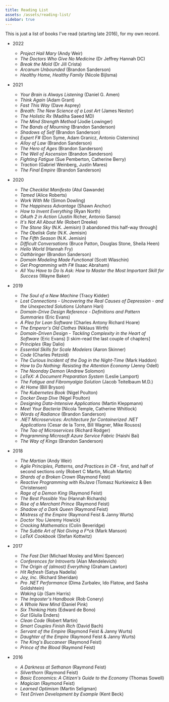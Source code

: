 ```yaml
---
title: Reading List
assets: /assets/reading-list/
sidebar: true
---
```

This is just a list of books I've read (starting late 2016), for my own record.

* 2022
    * _Project Hail Mary_ (Andy Weir)
    * _The Doctors Who Give No Medicine_ (Dr Jeffrey Hannah DC)
    * _Break the Mold_ (Dr Jill Crista)
    * _Arcanum Unbounded_ (Brandon Sanderson)
    * _Healthy Home, Healthy Family_ (Nicole Bijlsma)
* 2021
    * _Your Brain is Always Listening_ (Daniel G. Amen)
    * _Think Again_ (Adam Grant)
    * _Fast This Way_ (Dave Asprey)
    * _Breath: The New Science of a Lost Art_ (James Nestor)
    * _The Holistic Rx_ (Madiha Saeed MD)
    * _The Mind Strength Method_ (Jodie Lowinger)
    * _The Bands of Mourning_ (Brandon Sanderson)
    * _Shadows of Self_ (Brandon Sanderson)
    * _Expert F#_ (Don Syme, Adam Granicz, Antonio Cisternino)
    * _Alloy of Law_ (Brandon Sanderson)
    * _The Hero of Ages_ (Brandon Sanderson)
    * _The Well of Ascension_ (Brandon Sanderson)
    * _Fighting Fatigue_ (Sue Pemberton, Catherine Berry)
    * _Traction_ (Gabriel Weinberg, Justin Mares)
    * _The Final Empire_ (Brandon Sanderson)
* 2020
    * _The Checklist Manifesto_ (Atul Gawande)
    * _Tamed_ (Alice Roberts)
    * _Work With Me_ (Simon Dowling)
    * _The Happiness Advantage_ (Shawn Anchor)
    * _How to Invent Everything_ (Ryan North)
    * _OAuth 2 in Action_ (Justin Richer, Antonio Sanso)
    * _It's Not All About Me_ (Robert Dreeke)
    * _The Stone Sky_ (N.K. Jemisin) [I abandoned this half-way through]
    * _The Obelisk Gate_ (N.K. Jemisin)
    * _The Fifth Season_ (N.K. Jemisin)
    * _Difficult Conversations_ (Bruce Patton, Douglas Stone, Sheila Heen)
    * _Hello World_ (Hannah Fry)
    * _Oathbringer_ (Brandon Sanderson)
    * _Domain Modeling Made Functional_ (Scott Wlaschin)
    * _Get Programming with F#_ (Isaac Abraham)
    * _All You Have to Do Is Ask: How to Master the Most Important Skill for Success_ (Wayne Baker)
* 2019
    * _The Soul of a New Machine_ (Tracy Kidder)
    * _Lost Connections - Uncovering the Real Causes of Depression - and the Unexpected Solutions_ (Johann Hari)
    * _Domain-Drive Design Reference - Definitions and Pattern Summaries_ (Eric Evans)
    * _A Plea for Lean Software_ (Charles Antony Richard Hoare)
    * _The Emperor's Old Clothes_ (Niklaus Wirth)
    * _Domain-Driven Design - Tackling Complexity in the Heart of Software_ (Eric Evans) [I skim-read the last couple of chapters]
    * _Principles_ (Ray Dalio)
    * _Essential Skills for Scale Modelers_ (Aaron Skinner)
    * _Code_ (Charles Petzold)
    * _The Curious Incident of the Dog in the Night-Time_ (Mark Haddon)
    * _How to Do Nothing: Resisting the Attention Economy_ (Jenny Odell)
    * _The Noonday Demon_ (Andrew Solomon)
    * _LaTeX: A Document Preparation System_ (Leslie Lamport)
    * _The Fatigue and Fibromyalgia Solution_ (Jacob Teitelbaum M.D.)
    * _At Home_ (Bill Bryson)
    * _The Kubernetes Book_ (Nigel Poulton)
    * _Docker Deep Dive_ (Nigel Poulton)
    * _Designing Data-Intensive Applications_ (Martin Kleppmann)
    * _Meet Your Bacteria_ (Nicola Temple, Catherine Whitlock)
    * _Words of Radiance_ (Brandon Sanderson)
    * _.NET Microservices: Architecture for Containerized .NET Applications_ (Cesar de la Torre, Bill Wagner, Mike Rousos)
    * _The Tao of Microservices_ (Richard Rodger)
    * _Programming Microsoft Azure Service Fabric_ (Haishi Bai)
    * _The Way of Kings_ (Brandon Sanderson)
* 2018
    * _The Martian_ (Andy Weir)
    * _Agile Principles, Patterns, and Practices in C#_ - first, and half of second sections only (Robert C Martin, Micah Martin)
    * _Shards of a Broken Crown_ (Raymond Feist)
    * _Reactive Programming with RxJava_ (Tomasz Nurkiewicz & Ben Christensen)
    * _Rage of a Demon King_ (Raymond Feist)
    * _The Best Possible You_ (Hannah Richards)
    * _Rise of a Merchant Prince_ (Raymond Feist)
    * _Shadow of a Dark Queen_ (Raymond Feist)
    * _Mistress of the Empire_ (Raymond Feist & Janny Wurts)
    * _Doctor You_ (Jeremy Howick)
    * _Cracking Mathematics_ (Colin Beveridge)
    * _The Subtle Art of Not Giving a F*ck_ (Mark Manson)
    * _LaTeX Cookbook_ (Stefan Kottwitz)
* 2017
    * _The Fast Diet_ (Michael Mosley and Mimi Spencer)
    * _Conferences for Introverts_ (Alan Mendelevich)
    * _The Origin of (almost) Everything_ (Graham Lawton)
    * _Hit Refresh_ (Satya Nadella)
    * _Joy, Inc._ (Richard Sheridan)
    * _Pro .NET Performance_ (Dima Zurbalev, Ido Flatow, and Sasha Goldshtein)
    * _Waking Up_ (Sam Harris)
    * _The Imposter's Handbook_ (Rob Conery)
    * _A Whole New Mind_ (Daniel Pink)
    * _Six Thinking Hats_ (Edward de Bono)
    * _Gut_ (Giulia Enders)
    * _Clean Code_ (Robert Martin)
    * _Smart Couples Finish Rich_ (David Bach)
    * _Servant of the Empire_ (Raymond Feist & Janny Wurts)
    * _Daughter of the Empire_ (Raymond Feist & Janny Wurts)
    * _The King's Buccaneer_ (Raymond Feist)
    * _Prince of the Blood_ (Raymond Feist)

* 2016
    * _A Darkness at Sethanon_ (Raymond Feist)
    * _Silverthorn_ (Raymond Feist)
    * _Basic Economics: A Citizen's Guide to the Economy_ (Thomas Sowell)
    * _Magician_ (Raymond Feist)
    * _Learned Optimism_ (Martin Seligman)
    * _Test Driven Development by Example_ (Kent Beck)
